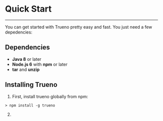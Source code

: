 # Quick Start

---

You can get started with Trueno pretty easy and fast. You just need a few depedencies:


## Dependencies

- **Java 8** or later
- **Node.js 6** with **npm** or later
- **tar** and **unzip**

## Installing Trueno

1. First, install trueno globally from npm:

`> npm install -g trueno`

2. 

<script type="text/javascript" src="https://asciinema.org/a/3wkksthmquso83awaeucg4v1b.js" id="asciicast-3wkksthmquso83awaeucg4v1b" async></script>


